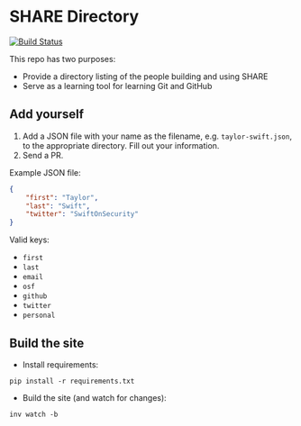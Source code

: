 # SHARE Directory

[![Build Status](https://travis-ci.org/CenterForOpenScience/share-directory.svg?branch=master)](https://travis-ci.org/CenterForOpenScience/share-directory)

This repo has two purposes:

- Provide a directory listing of the people building and using SHARE
- Serve as a learning tool for learning Git and GitHub

## Add yourself

1. Add a JSON file with your name as the filename, e.g. `taylor-swift.json`, to the appropriate directory. Fill out your information.
2. Send a PR.

Example JSON file:

```json
{
    "first": "Taylor",
    "last": "Swift",
    "twitter": "SwiftOnSecurity"
}
```

Valid keys:

- `first`
- `last`
- `email`
- `osf`
- `github`
- `twitter`
- `personal`

## Build the site

- Install requirements:

```
pip install -r requirements.txt
```

- Build the site (and watch for changes):

```
inv watch -b
```
